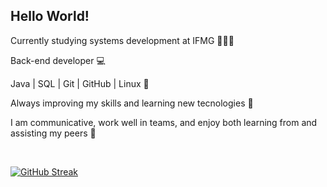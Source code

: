 ## Hello World!
<p>Currently studying systems development at IFMG 👨🏽‍🎓</p>
<p>Back-end developer 💻</p>
<p>Java | SQL | Git | GitHub | Linux 🐧</p>
<p>Always improving my skills and learning new tecnologies 🌱</p>
<p>I am communicative, work well in teams, and enjoy both learning from and assisting my peers 🚀</p>
<br>

[![GitHub Streak](https://streak-stats.demolab.com/?user=NathanTostes&theme=dark)](https://git.io/streak-stats)
